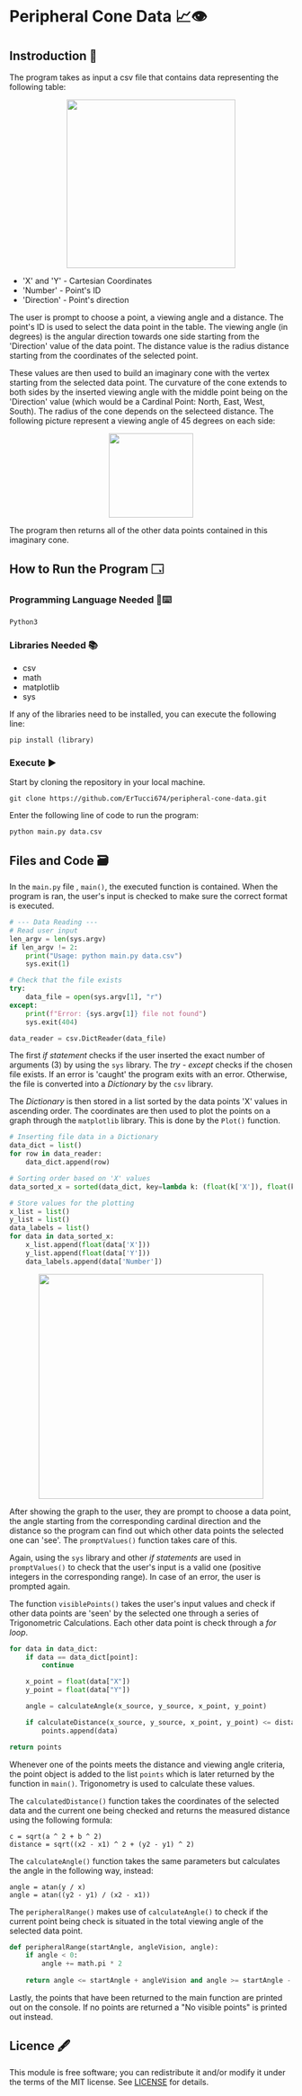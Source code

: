 # Peripheral Cone Data 📈👁️
## Instroduction 📖
The program takes as input a csv file that contains data representing the following table:

<div align="center">
    <img src="readmefs/table.png" style="width:300px">
</div>

+ 'X' and 'Y' - Cartesian Coordinates
+ 'Number' - Point's ID
+ 'Direction' - Point's direction

The user is prompt to choose a point, a viewing angle and a distance. The point's ID is used to select the data point in the table. The viewing angle (in degrees) is the angular direction towards one side starting from the 'Direction' value of the data point. The distance value is the radius distance starting from the coordinates of the selected point.

These values are then used to build an imaginary cone with the vertex starting from the selected data point. The curvature of the cone extends to both sides by the inserted viewing angle with the middle point being on the 'Direction' value (which would be a Cardinal Point: North, East, West, South). The radius of the cone depends on the selecteed distance. The following picture represent a viewing angle of 45 degrees on each side:

<div align="center">
    <img src="readmefs/cone.png" style="width:150px">
</div>

The program then returns all of the other data points contained in this imaginary cone.

## How to Run the Program 🗔
### Programming Language Needed 🐍⌨️

```
Python3
```

### Libraries Needed 📚
+ csv
+ math
+ matplotlib
+ sys

If any of the libraries need to be installed, you can execute the following line:

```
pip install (library)
```

### Execute ▶️
Start by cloning the repository in your local machine.

```
git clone https://github.com/ErTucci674/peripheral-cone-data.git
```

Enter the following line of code to run the program:

```
python main.py data.csv
```

## Files and Code 🗃️
In the `main.py` file , `main()`, the executed function is contained. When the program is ran, the user's input is checked to make sure the correct format is executed.

```python
# --- Data Reading ---
# Read user input
len_argv = len(sys.argv)
if len_argv != 2:
    print("Usage: python main.py data.csv")
    sys.exit(1)

# Check that the file exists
try:
    data_file = open(sys.argv[1], "r")
except:
    print(f"Error: {sys.argv[1]} file not found")
    sys.exit(404)

data_reader = csv.DictReader(data_file)
```

The first _if statement_ checks if the user inserted the exact number of arguments (3) by using the `sys` library. The _try - except_ checks if the chosen file exists. If an error is 'caught' the program exits with an error. Otherwise, the file is converted into a _Dictionary_ by the `csv` library. 

The _Dictionary_ is then stored in a list sorted by the data points 'X' values in ascending order. The coordinates are then used to plot the points on a graph through the `matplotlib` library. This is done by the `Plot()` function.

```python
# Inserting file data in a Dictionary
data_dict = list()
for row in data_reader:
    data_dict.append(row)

# Sorting order based on 'X' values
data_sorted_x = sorted(data_dict, key=lambda k: (float(k['X']), float(k['Y'])))

# Store values for the plotting
x_list = list()
y_list = list()
data_labels = list()
for data in data_sorted_x:
    x_list.append(float(data['X']))
    y_list.append(float(data['Y']))
    data_labels.append(data['Number'])
```

<div align="center">
    <img src="readmefs/grid.png" style="height:400px">
</div>

After showing the graph to the user, they are prompt to choose a data point, the angle starting from the corresponding cardinal direction and the distance so the program can find out which other data points the selected one can 'see'. The `promptValues()` function takes care of this.

Again, using the `sys` library and other _if statements_ are used in `promptValues()` to check that the user's input is a valid one (positive integers in the corresponding range). In case of an error, the user is prompted again.

The function `visiblePoints()` takes the user's input values and check if other data points are 'seen' by the selected one through a series of Trigonometric Calculations. Each other data point is check through a _for loop_.

```python
for data in data_dict:
    if data == data_dict[point]:
        continue

    x_point = float(data["X"])
    y_point = float(data["Y"])

    angle = calculateAngle(x_source, y_source, x_point, y_point)

    if calculateDistance(x_source, y_source, x_point, y_point) <= distance and peripheralRange(startAngle, angleVision, angle):
        points.append(data)

return points
```

Whenever one of the points meets the distance and viewing angle criteria, the point object is added to the list `points` which is later returned by the function in `main()`. Trigonometry is used to calculate these values.

The `calculatedDistance()` function takes the coordinates of the selected data and the current one being checked and returns the measured distance using the following formula:

```
c = sqrt(a ^ 2 + b ^ 2)
distance = sqrt((x2 - x1) ^ 2 + (y2 - y1) ^ 2)
```

The `calculateAngle()` function takes the same parameters but calculates the angle in the following way, instead:

```
angle = atan(y / x)
angle = atan((y2 - y1) / (x2 - x1))
```

The `peripheralRange()` makes use of `calculateAngle()` to check if the current point being check is situated in the total viewing angle of the selected data point.

```python
def peripheralRange(startAngle, angleVision, angle):
    if angle < 0:
        angle += math.pi * 2
    
    return angle <= startAngle + angleVision and angle >= startAngle - angleVision
```

Lastly, the points that have been returned to the main function are printed out on the console. If no points are returned a "No visible points" is printed out instead.

## Licence 🖋️
This module is free software; you can redistribute it and/or modify it under the terms of the MIT license. See [LICENSE](LICENCE) for details.